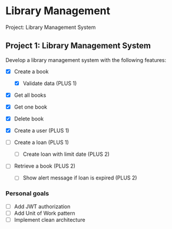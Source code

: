 # Library Management

Project: Library Management System

## Project 1: Library Management System

Develop a library management system with the following features:

* [x] Create a book

    * [x] Validate data (PLUS 1)

* [x] Get all books

* [x] Get one book

* [x] Delete book

* [x] Create a user (PLUS 1)

* [ ] Create a loan (PLUS 1)

    * [ ] Create loan with limit date (PLUS 2)

* [ ] Retrieve a book (PLUS 2)
    * [ ] Show alert message if loan is expired (PLUS 2)

### Personal goals

* [ ] Add JWT authorization
* [ ] Add Unit of Work pattern
* [ ] Implement clean architecture